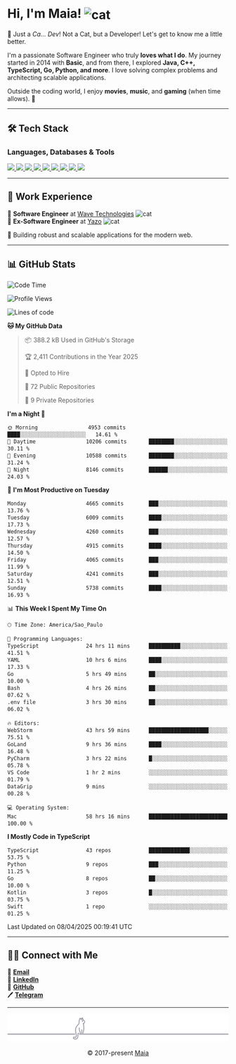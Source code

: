 <h1 align="left">Hi, I'm Maia! 
<img src="https://emojis.slackmojis.com/emojis/images/1643509834/36299/black-cat.gif?1643509834" width="50" height="60" align="center" alt="cat"/>
</h1>

🎩 Just a *Ca... Dev*! Not a Cat, but a Developer! Let's get to know me a little better.

I'm a passionate Software Engineer who truly **loves what I do**. My journey started in 2014 with **Basic**, and from there, I explored **Java, C++, TypeScript, Go, Python, and more**. I love solving complex problems and architecting scalable applications.

Outside the coding world, I enjoy **movies**, **music**, and **gaming** (when time allows). 🚀

---

## 🛠️ Tech Stack

### Languages, Databases & Tools
<p>
  <a href="https://www.typescriptlang.org">
    <img src="https://skillicons.dev/icons?i=ts" />
  </a>
  <a href="https://go.dev">
    <img src="https://skillicons.dev/icons?i=go" />
  </a>
  <a href="https://www.python.org">
    <img src="https://skillicons.dev/icons?i=python" />
  </a>
  <a href="https://gradle.org">
    <img src="https://skillicons.dev/icons?i=gradle" />
  </a>
  <a href="https://redis.io">
    <img src="https://skillicons.dev/icons?i=redis" />
  </a>
  <a href="https://www.mongodb.com">
    <img src="https://skillicons.dev/icons?i=mongodb" />
  </a>
  <a href="https://nodejs.org">
    <img src="https://skillicons.dev/icons?i=nodejs" />
  </a>
  <a href="https://www.javascript.com">
    <img src="https://skillicons.dev/icons?i=js" />
  </a>
  <a href="https://www.docker.com">
    <img src="https://skillicons.dev/icons?i=docker" />
  </a>
</p>

---

## 💼 Work Experience

🔹 **Software Engineer** at [Wave Technologies](https://www.linkedin.com/company/wave-technologies-oficial/)   <img src="https://media.giphy.com/media/WUlplcMpOCEmTGBtBW/giphy.gif" width="30" alt="cat"> <br>
🔹 **Ex-Software Engineer** at [Yazo](https://yazo.com.br/) <img src="https://media.giphy.com/media/WUlplcMpOCEmTGBtBW/giphy.gif" width="30" alt="cat"> <br>

🚀 Building robust and scalable applications for the modern web.

---

## 📊 GitHub Stats

<!--START_SECTION:waka-->
![Code Time](http://img.shields.io/badge/Code%20Time-5%2C735%20hrs%208%20mins-blue)

![Profile Views](http://img.shields.io/badge/Profile%20Views-5-blue)

![Lines of code](https://img.shields.io/badge/From%20Hello%20World%20I%27ve%20Written-7.9%20million%20lines%20of%20code-blue)

**🐱 My GitHub Data** 

> 📦 388.2 kB Used in GitHub's Storage 
 > 
> 🏆 2,411 Contributions in the Year 2025
 > 
> 💼 Opted to Hire
 > 
> 📜 72 Public Repositories 
 > 
> 🔑 9 Private Repositories 
 > 
**I'm a Night 🦉** 

```text
🌞 Morning                4953 commits        ████░░░░░░░░░░░░░░░░░░░░░   14.61 % 
🌆 Daytime                10206 commits       ████████░░░░░░░░░░░░░░░░░   30.11 % 
🌃 Evening                10588 commits       ████████░░░░░░░░░░░░░░░░░   31.24 % 
🌙 Night                  8146 commits        ██████░░░░░░░░░░░░░░░░░░░   24.03 % 
```
📅 **I'm Most Productive on Tuesday** 

```text
Monday                   4665 commits        ███░░░░░░░░░░░░░░░░░░░░░░   13.76 % 
Tuesday                  6009 commits        ████░░░░░░░░░░░░░░░░░░░░░   17.73 % 
Wednesday                4260 commits        ███░░░░░░░░░░░░░░░░░░░░░░   12.57 % 
Thursday                 4915 commits        ████░░░░░░░░░░░░░░░░░░░░░   14.50 % 
Friday                   4065 commits        ███░░░░░░░░░░░░░░░░░░░░░░   11.99 % 
Saturday                 4241 commits        ███░░░░░░░░░░░░░░░░░░░░░░   12.51 % 
Sunday                   5738 commits        ████░░░░░░░░░░░░░░░░░░░░░   16.93 % 
```


📊 **This Week I Spent My Time On** 

```text
🕑︎ Time Zone: America/Sao_Paulo

💬 Programming Languages: 
TypeScript               24 hrs 11 mins      ██████████░░░░░░░░░░░░░░░   41.51 % 
YAML                     10 hrs 6 mins       ████░░░░░░░░░░░░░░░░░░░░░   17.33 % 
Go                       5 hrs 49 mins       ██░░░░░░░░░░░░░░░░░░░░░░░   10.00 % 
Bash                     4 hrs 26 mins       ██░░░░░░░░░░░░░░░░░░░░░░░   07.62 % 
.env file                3 hrs 30 mins       ██░░░░░░░░░░░░░░░░░░░░░░░   06.02 % 

🔥 Editors: 
WebStorm                 43 hrs 59 mins      ███████████████████░░░░░░   75.51 % 
GoLand                   9 hrs 36 mins       ████░░░░░░░░░░░░░░░░░░░░░   16.48 % 
PyCharm                  3 hrs 22 mins       █░░░░░░░░░░░░░░░░░░░░░░░░   05.78 % 
VS Code                  1 hr 2 mins         ░░░░░░░░░░░░░░░░░░░░░░░░░   01.79 % 
DataGrip                 9 mins              ░░░░░░░░░░░░░░░░░░░░░░░░░   00.28 % 

💻 Operating System: 
Mac                      58 hrs 16 mins      █████████████████████████   100.00 % 
```

**I Mostly Code in TypeScript** 

```text
TypeScript               43 repos            █████████████░░░░░░░░░░░░   53.75 % 
Python                   9 repos             ███░░░░░░░░░░░░░░░░░░░░░░   11.25 % 
Go                       8 repos             ██░░░░░░░░░░░░░░░░░░░░░░░   10.00 % 
Kotlin                   3 repos             █░░░░░░░░░░░░░░░░░░░░░░░░   03.75 % 
Swift                    1 repo              ░░░░░░░░░░░░░░░░░░░░░░░░░   01.25 % 
```




 Last Updated on 08/04/2025 00:19:41 UTC
<!--END_SECTION:waka-->

---

## 👯‍👨 Connect with Me
📧 **[Email](mailto:gabrielmaialva33@gmail.com)**  
🔗 **[LinkedIn](https://www.linkedin.com/in/gabriel-maia-183984239)**  
🐙 **[GitHub](https://github.com/gabrielmaialva33)**  
🖊 **[Telegram](https://t.me/sr_mrootx)**

---

<p align="center"><img src="https://raw.githubusercontent.com/gabrielmaialva33/gabrielmaialva33/master/assets/gray0_ctp_on_line.svg?sanitize=true" /></p>
<p align="center">&copy; 2017-present <a href="https://github.com/gabrielmaialva33/" target="_blank">Maia</a></p>
